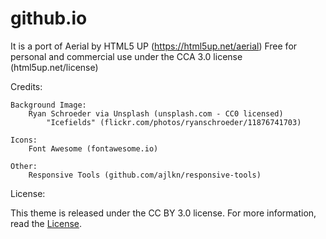 # github.io

It is a port of Aerial by HTML5 UP
(https://html5up.net/aerial)
Free for personal and commercial use under the CCA 3.0 license (html5up.net/license)

Credits:

	Background Image:
		Ryan Schroeder via Unsplash (unsplash.com - CC0 licensed)
			"Icefields" (flickr.com/photos/ryanschroeder/11876741703)

	Icons:
		Font Awesome (fontawesome.io)

	Other:
		Responsive Tools (github.com/ajlkn/responsive-tools)

License:

This theme is released under the CC BY 3.0 license. For more information, read the [License](https://github.com/sethmacleod/aerial/blob/master/LICENSE.md).